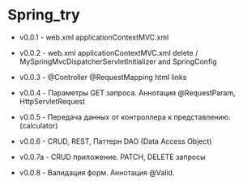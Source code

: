# Spring_try

* v0.0.1 - web.xml applicationContextMVC.xml

* v0.0.2 - web.xml applicationContextMVC.xml delete / MySpringMvcDispatcherServletInitializer and SpringConfig

* v0.0.3 - @Controller @RequestMapping html links

* v0.0.4 - Параметры GET запроса. Аннотация @RequestParam, HttpServletRequest

* v0.0.5 - Передача данных от контроллера к представлению. (calculator)

* v0.0.6 - CRUD, REST, Паттерн DAO (Data Access Object)

* v0.0.7a - CRUD приложение. PATCH, DELETE запросы

* v0.0.8 - Валидация форм. Аннотация @Valid.